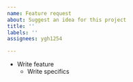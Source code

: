 ```yaml
---
name: Feature request
about: Suggest an idea for this project
title: ''
labels: ''
assignees: ygh1254

---
```


- Write feature
  - Write specifics
